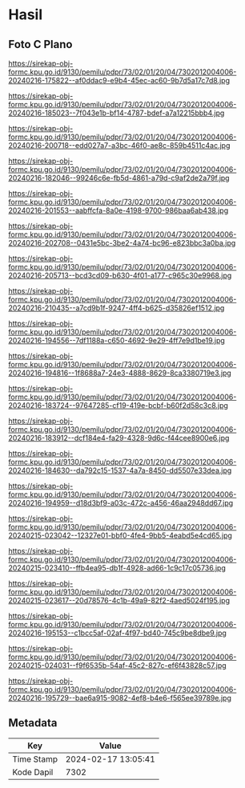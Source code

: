 # Hasil

## Foto C Plano

https://sirekap-obj-formc.kpu.go.id/9130/pemilu/pdpr/73/02/01/20/04/7302012004006-20240216-175822--af0ddac9-e9b4-45ec-ac60-9b7d5a17c7d8.jpg

https://sirekap-obj-formc.kpu.go.id/9130/pemilu/pdpr/73/02/01/20/04/7302012004006-20240216-185023--7f043e1b-bf14-4787-bdef-a7a12215bbb4.jpg

https://sirekap-obj-formc.kpu.go.id/9130/pemilu/pdpr/73/02/01/20/04/7302012004006-20240216-200718--edd027a7-a3bc-46f0-ae8c-859b4511c4ac.jpg

https://sirekap-obj-formc.kpu.go.id/9130/pemilu/pdpr/73/02/01/20/04/7302012004006-20240216-182046--99246c6e-fb5d-4861-a79d-c9af2de2a79f.jpg

https://sirekap-obj-formc.kpu.go.id/9130/pemilu/pdpr/73/02/01/20/04/7302012004006-20240216-201553--aabffcfa-8a0e-4198-9700-986baa6ab438.jpg

https://sirekap-obj-formc.kpu.go.id/9130/pemilu/pdpr/73/02/01/20/04/7302012004006-20240216-202708--0431e5bc-3be2-4a74-bc96-e823bbc3a0ba.jpg

https://sirekap-obj-formc.kpu.go.id/9130/pemilu/pdpr/73/02/01/20/04/7302012004006-20240216-205713--bcd3cd09-b630-4f01-a177-c965c30e9968.jpg

https://sirekap-obj-formc.kpu.go.id/9130/pemilu/pdpr/73/02/01/20/04/7302012004006-20240216-210435--a7cd9b1f-9247-4ff4-b625-d35826ef1512.jpg

https://sirekap-obj-formc.kpu.go.id/9130/pemilu/pdpr/73/02/01/20/04/7302012004006-20240216-194556--7df1188a-c650-4692-9e29-4ff7e9d1be19.jpg

https://sirekap-obj-formc.kpu.go.id/9130/pemilu/pdpr/73/02/01/20/04/7302012004006-20240216-194816--1f8688a7-24e3-4888-8629-8ca3380719e3.jpg

https://sirekap-obj-formc.kpu.go.id/9130/pemilu/pdpr/73/02/01/20/04/7302012004006-20240216-183724--97647285-cf19-419e-bcbf-b60f2d58c3c8.jpg

https://sirekap-obj-formc.kpu.go.id/9130/pemilu/pdpr/73/02/01/20/04/7302012004006-20240216-183912--dcf184e4-fa29-4328-9d6c-f44cee8900e6.jpg

https://sirekap-obj-formc.kpu.go.id/9130/pemilu/pdpr/73/02/01/20/04/7302012004006-20240216-184630--da792c15-1537-4a7a-8450-dd5507e33dea.jpg

https://sirekap-obj-formc.kpu.go.id/9130/pemilu/pdpr/73/02/01/20/04/7302012004006-20240216-194959--d18d3bf9-a03c-472c-a456-46aa2948dd67.jpg

https://sirekap-obj-formc.kpu.go.id/9130/pemilu/pdpr/73/02/01/20/04/7302012004006-20240215-023042--12327e01-bbf0-4fe4-9bb5-4eabd5e4cd65.jpg

https://sirekap-obj-formc.kpu.go.id/9130/pemilu/pdpr/73/02/01/20/04/7302012004006-20240215-023410--ffb4ea95-db1f-4928-ad66-1c9c17c05736.jpg

https://sirekap-obj-formc.kpu.go.id/9130/pemilu/pdpr/73/02/01/20/04/7302012004006-20240215-023617--20d78576-4c1b-49a9-82f2-4aed5024f195.jpg

https://sirekap-obj-formc.kpu.go.id/9130/pemilu/pdpr/73/02/01/20/04/7302012004006-20240216-195153--c1bcc5af-02af-4f97-bd40-745c9be8dbe9.jpg

https://sirekap-obj-formc.kpu.go.id/9130/pemilu/pdpr/73/02/01/20/04/7302012004006-20240215-024031--f9f6535b-54af-45c2-827c-ef6f43828c57.jpg

https://sirekap-obj-formc.kpu.go.id/9130/pemilu/pdpr/73/02/01/20/04/7302012004006-20240216-195729--bae6a915-9082-4ef8-b4e6-f565ee39789e.jpg


## Metadata

| Key        | Value               |
| ---------- | ------------------- |
| Time Stamp | 2024-02-17 13:05:41 |
| Kode Dapil | 7302                |



